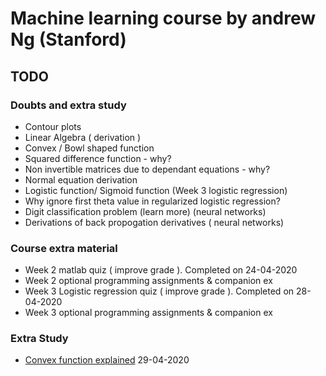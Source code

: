 # Machine learning course by andrew Ng (Stanford)

## TODO

### Doubts and extra study

- Contour plots
- Linear Algebra ( derivation )
- Convex / Bowl shaped function
- Squared difference function - why?
- Non invertible matrices due to dependant equations - why?
- Normal equation derivation
- Logistic function/ Sigmoid function (Week 3 logistic regression)
- Why ignore first theta value in regularized logistic regression?
- Digit classification problem (learn more) (neural networks)
- Derivations of back propogation derivatives ( neural networks)

### Course extra material

- Week 2 matlab quiz ( improve grade ). Completed on 24-04-2020
- Week 2 optional programming assignments & companion ex
- Week 3 Logistic regression quiz ( improve grade ). Completed on 28-04-2020
- Week 3 optional programming assignments & companion ex

### Extra Study

- [Convex function explained](https://www.youtube.com/watch?v=Sre_s1dFQmE) 29-04-2020
